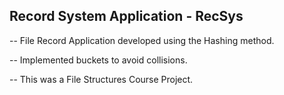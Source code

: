 ## Record System Application - RecSys

-- File Record Application developed using the Hashing method.

-- Implemented buckets to avoid collisions.

-- This was a File Structures Course Project.
